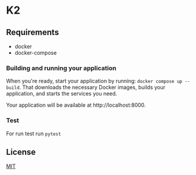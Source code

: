 # K2

## Requirements
- docker
- docker-compose

### Building and running your application

When you're ready, start your application by running:
`docker compose up --build`.
That downloads the necessary Docker images, builds your application, and starts the services you need.

Your application will be available at http://localhost:8000.

### Test

For run test run `pytest`

## License
[MIT](https://choosealicense.com/licenses/mit/)


